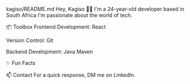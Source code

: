 kagiso/README.md
Hey, Kagiso 👋🏽
I'm a 24-year-old developer based in South Africa
I'm passionate about the world of tech.

📦 Toolbox
Frontend Development: React

Version Control: Git

Backend Development: Java Maven

✨ Fun Facts

📫 Contact
For a quick response, DM me on LinkedIn.

